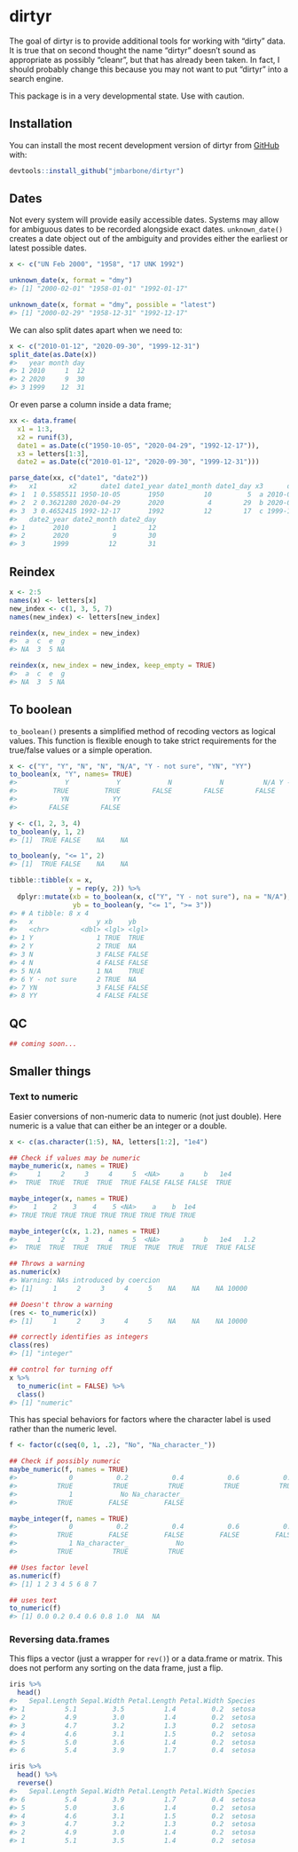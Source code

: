 
<!-- README.md is generated from README.Rmd. Please edit that file -->

# dirtyr

<!-- badges: start -->

<!-- badges: end -->

The goal of dirtyr is to provide additional tools for working with
“dirty” data. It is true that on second thought the name “dirtyr”
doesn’t sound as appropriate as possibly “cleanr”, but that has already
been taken. In fact, I should probably change this because you may not
want to put “dirtyr” into a search engine.

This package is in a very developmental state. Use with caution.

## Installation

You can install the most recent development version of dirtyr from
[GitHub](https://github.com/jmbarbone/dirtyr) with:

``` r
devtools::install_github("jmbarbone/dirtyr")
```

## Dates

Not every system will provide easily accessible dates. Systems may allow
for ambiguous dates to be recorded alongside exact dates.
`unknown_date()` creates a date object out of the ambiguity and provides
either the earliest or latest possible dates.

``` r
x <- c("UN Feb 2000", "1958", "17 UNK 1992")

unknown_date(x, format = "dmy")
#> [1] "2000-02-01" "1958-01-01" "1992-01-17"

unknown_date(x, format = "dmy", possible = "latest")
#> [1] "2000-02-29" "1958-12-31" "1992-12-17"
```

We can also split dates apart when we need to:

``` r
x <- c("2010-01-12", "2020-09-30", "1999-12-31")
split_date(as.Date(x))
#>   year month day
#> 1 2010     1  12
#> 2 2020     9  30
#> 3 1999    12  31
```

Or even parse a column inside a data frame;

``` r
xx <- data.frame(
  x1 = 1:3,
  x2 = runif(3),
  date1 = as.Date(c("1950-10-05", "2020-04-29", "1992-12-17")),
  x3 = letters[1:3],
  date2 = as.Date(c("2010-01-12", "2020-09-30", "1999-12-31")))

parse_date(xx, c("date1", "date2"))
#>   x1        x2      date1 date1_year date1_month date1_day x3      date2
#> 1  1 0.5585511 1950-10-05       1950          10         5  a 2010-01-12
#> 2  2 0.3621280 2020-04-29       2020           4        29  b 2020-09-30
#> 3  3 0.4652415 1992-12-17       1992          12        17  c 1999-12-31
#>   date2_year date2_month date2_day
#> 1       2010           1        12
#> 2       2020           9        30
#> 3       1999          12        31
```

## Reindex

``` r
x <- 2:5
names(x) <- letters[x]
new_index <- c(1, 3, 5, 7)
names(new_index) <- letters[new_index]

reindex(x, new_index = new_index)
#>  a  c  e  g 
#> NA  3  5 NA

reindex(x, new_index = new_index, keep_empty = TRUE)
#>  a  c  e  g 
#> NA  3  5 NA
```

## To boolean

`to_boolean()` presents a simplified method of recoding vectors as
logical values. This function is flexible enough to take strict
requirements for the true/false values or a simple operation.

``` r
x <- c("Y", "Y", "N", "N", "N/A", "Y - not sure", "YN", "YY")
to_boolean(x, "Y", names= TRUE)
#>            Y            Y            N            N          N/A Y - not sure 
#>         TRUE         TRUE        FALSE        FALSE        FALSE        FALSE 
#>           YN           YY 
#>        FALSE        FALSE

y <- c(1, 2, 3, 4)
to_boolean(y, 1, 2)
#> [1]  TRUE FALSE    NA    NA

to_boolean(y, "<= 1", 2)
#> [1]  TRUE FALSE    NA    NA

tibble::tibble(x = x,
               y = rep(y, 2)) %>% 
  dplyr::mutate(xb = to_boolean(x, c("Y", "Y - not sure"), na = "N/A"),
                yb = to_boolean(y, "<= 1", ">= 3"))
#> # A tibble: 8 x 4
#>   x                y xb    yb   
#>   <chr>        <dbl> <lgl> <lgl>
#> 1 Y                1 TRUE  TRUE 
#> 2 Y                2 TRUE  NA   
#> 3 N                3 FALSE FALSE
#> 4 N                4 FALSE FALSE
#> 5 N/A              1 NA    TRUE 
#> 6 Y - not sure     2 TRUE  NA   
#> 7 YN               3 FALSE FALSE
#> 8 YY               4 FALSE FALSE
```

## QC

``` r
## coming soon...
```

## Smaller things

### Text to numeric

Easier conversions of non-numeric data to numeric (not just double).
Here numeric is a value that can either be an integer or a double.

``` r
x <- c(as.character(1:5), NA, letters[1:2], "1e4")

## Check if values may be numeric
maybe_numeric(x, names = TRUE)
#>     1     2     3     4     5  <NA>     a     b   1e4 
#>  TRUE  TRUE  TRUE  TRUE  TRUE FALSE FALSE FALSE  TRUE

maybe_integer(x, names = TRUE)
#>    1    2    3    4    5 <NA>    a    b  1e4 
#> TRUE TRUE TRUE TRUE TRUE TRUE TRUE TRUE TRUE

maybe_integer(c(x, 1.2), names = TRUE)
#>     1     2     3     4     5  <NA>     a     b   1e4   1.2 
#>  TRUE  TRUE  TRUE  TRUE  TRUE  TRUE  TRUE  TRUE  TRUE FALSE

## Throws a warning
as.numeric(x)
#> Warning: NAs introduced by coercion
#> [1]     1     2     3     4     5    NA    NA    NA 10000

## Doesn't throw a warning
(res <- to_numeric(x))
#> [1]     1     2     3     4     5    NA    NA    NA 10000

## correctly identifies as integers
class(res)
#> [1] "integer"

## control for turning off
x %>% 
  to_numeric(int = FALSE) %>% 
  class()
#> [1] "numeric"
```

This has special behaviors for factors where the character label is used
rather than the numeric level.

``` r
f <- factor(c(seq(0, 1, .2), "No", "Na_character_"))

## Check if possibly numeric
maybe_numeric(f, names = TRUE)
#>             0           0.2           0.4           0.6           0.8 
#>          TRUE          TRUE          TRUE          TRUE          TRUE 
#>             1            No Na_character_ 
#>          TRUE         FALSE         FALSE

maybe_integer(f, names = TRUE)
#>             0           0.2           0.4           0.6           0.8 
#>          TRUE         FALSE         FALSE         FALSE         FALSE 
#>             1 Na_character_            No 
#>          TRUE          TRUE          TRUE

## Uses factor level
as.numeric(f)
#> [1] 1 2 3 4 5 6 8 7

## uses text
to_numeric(f)                    
#> [1] 0.0 0.2 0.4 0.6 0.8 1.0  NA  NA
```

### Reversing data.frames

This flips a vector (just a wrapper for `rev()`) or a data.frame or
matrix. This does not perform any sorting on the data frame, just a
flip.

``` r
iris %>% 
  head()
#>   Sepal.Length Sepal.Width Petal.Length Petal.Width Species
#> 1          5.1         3.5          1.4         0.2  setosa
#> 2          4.9         3.0          1.4         0.2  setosa
#> 3          4.7         3.2          1.3         0.2  setosa
#> 4          4.6         3.1          1.5         0.2  setosa
#> 5          5.0         3.6          1.4         0.2  setosa
#> 6          5.4         3.9          1.7         0.4  setosa

iris %>% 
  head() %>% 
  reverse()
#>   Sepal.Length Sepal.Width Petal.Length Petal.Width Species
#> 6          5.4         3.9          1.7         0.4  setosa
#> 5          5.0         3.6          1.4         0.2  setosa
#> 4          4.6         3.1          1.5         0.2  setosa
#> 3          4.7         3.2          1.3         0.2  setosa
#> 2          4.9         3.0          1.4         0.2  setosa
#> 1          5.1         3.5          1.4         0.2  setosa
```
